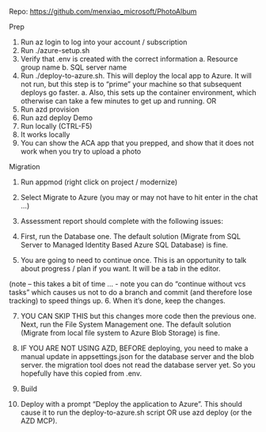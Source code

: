 Repo: https://github.com/menxiao_microsoft/PhotoAlbum

Prep
1.	Run az login to log into your account / subscription
2.	Run ./azure-setup.sh
3.	Verify that .env is created with the correct information
a.	Resource group name
b.	SQL server name
4.	Run ./deploy-to-azure.sh. This will deploy the local app to Azure. It will not run, but this step is to “prime” your machine so that subsequent deploys go faster.
a.	Also, this sets up the container environment, which otherwise can take a few minutes to get up and running.
OR
1.	Run azd provision
2.	Run azd deploy
Demo
1.	Run locally (CTRL-F5)
2.	It works locally
3.	You can show the ACA app that you prepped, and show that it does not work when you try to upload a photo

Migration
1.	Run appmod (right click on project / modernize)
2.	Select Migrate to Azure (you may or may not have to hit enter in the chat …)
 
3.	Assessment report should complete with the following issues:
 
4.	First, run the Database one. The default solution (Migrate from SQL Server to Managed Identity Based Azure SQL Database) is fine.
5.	You are going to need to continue once. This is an opportunity to talk about progress / plan if you want. It will be a tab in the editor.
 
(note – this takes a bit of time … - note you can do “continue without vcs tasks” which causes us not to do a branch and commit (and therefore lose tracking) to speed things up.
6.	When it’s done, keep the changes.

7.	YOU CAN SKIP THIS but this changes more code then the previous one. Next, run the File System Management one. The default solution (Migrate from local file system to Azure Blob Storage) is fine.

8.	IF YOU ARE NOT USING AZD, BEFORE deploying, you need to make a manual update in appsettings.json for the database server and the blob server. the migration tool does not read the database server yet. So you hopefully have this copied from .env.
 
9.	Build

10.	Deploy with a prompt “Deploy the application to Azure”. This should cause it to run the deploy-to-azure.sh script OR use azd deploy (or the AZD MCP).
